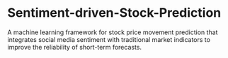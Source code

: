 # Sentiment-driven-Stock-Prediction
A machine learning framework for stock price movement prediction that integrates social media sentiment with traditional market indicators to improve the reliability of short-term forecasts.
